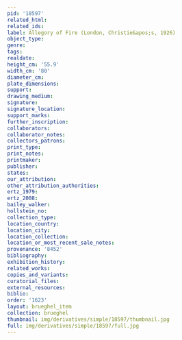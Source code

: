 ```yaml
---
pid: '18597'
related_html: 
related_ids: 
label: Allegory of Fire (London, Christie&apos;s, 1926)
object_type: 
genre: 
tags: 
realdate: 
height_cm: '55.9'
width_cm: '80'
diameter_cm: 
plate_dimensions: 
support: 
drawing_medium: 
signature: 
signature_location: 
support_marks: 
further_inscription: 
collaborators: 
collaborator_notes: 
collectors_patrons: 
print_type: 
print_notes: 
printmaker: 
publisher: 
states: 
our_attribution: 
other_attribution_authorities: 
ertz_1979: 
ertz_2008: 
bailey_walker: 
hollstein_no: 
collection_type: 
location_country: 
location_city: 
location_collection: 
location_or_most_recent_sale_notes: 
provenance: '8452'
bibliography: 
exhibition_history: 
related_works: 
copies_and_variants: 
curatorial_files: 
external_resources: 
biblio: 
order: '1623'
layout: brueghel_item
collection: brueghel
thumbnail: img/derivatives/simple/18597/thumbnail.jpg
full: img/derivatives/simple/18597/full.jpg
---
```

